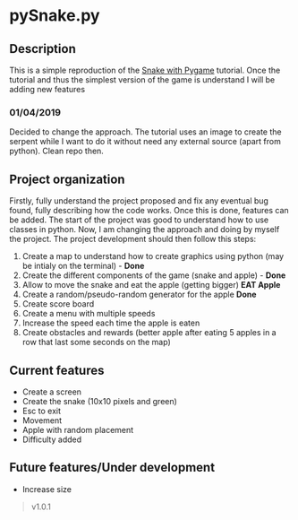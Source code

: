 # pySnake.py


## Description

This is a simple reproduction of the [Snake with Pygame](!https://pythonspot.com/snake-with-pygame/) tutorial. Once the tutorial and thus the simplest version of the game is understand I will be adding new features

### 01/04/2019 

Decided to change the approach. The tutorial uses an image to create the serpent while I want to do it without need any external source (apart from python). Clean repo then.

## Project organization

Firstly, fully understand the project proposed and fix any eventual bug found, fully describing how the code works. Once this is done, features can be added. The start of the project was good to understand how to use classes in python. Now, I am changing the approach and doing by myself the project. The project development should then follow this steps:

1. Create a map to understand how to create graphics using python (may be intialy on the terminal) - **Done**
2. Create the different components of the game (snake and apple) - **Done**
3. Allow to move the snake and eat the apple (getting bigger) **EAT Apple**
4. Create a random/pseudo-random generator for the apple **Done**
5. Create score board
6. Create a menu with multiple speeds
7. Increase the speed each time the apple is eaten
8. Create obstacles and rewards (better apple after eating 5 apples in a row that last some seconds on the map)

## Current features

* Create a screen
* Create the snake (10x10 pixels and green)
* Esc to exit
* Movement
* Apple with random placement
* Difficulty added

## Future features/Under development

* Increase size

> v1.0.1